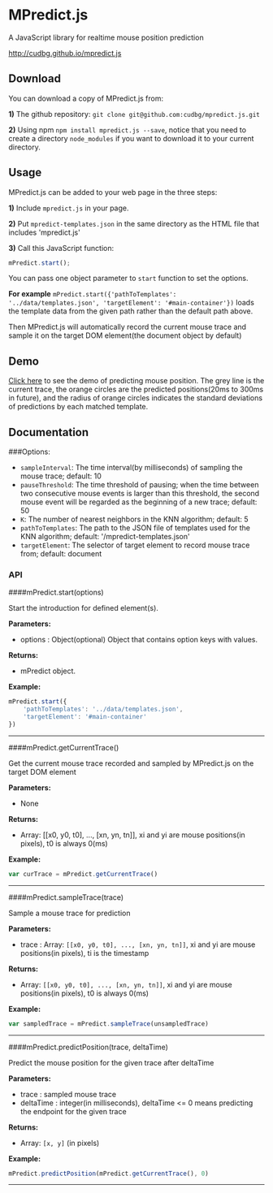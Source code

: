 # MPredict.js

A JavaScript library for realtime mouse position prediction

http://cudbg.github.io/mpredict.js

## Download
You can download a copy of MPredict.js from:

**1)** The github repository: ```git clone git@github.com:cudbg/mpredict.js.git```

**2)** Using npm ```npm install mpredict.js --save```, notice that you need to create a directory `node_modules` if you want to download it to your current directory.

## Usage
MPredict.js can be added to your web page in the three steps:

**1)** Include `mpredict.js` in your page.

**2)** Put `mpredict-templates.json` in the same directory as the HTML file that includes 'mpredict.js'

**3)** Call this JavaScript function:
```javascript
mPredict.start();
````

You can pass one object parameter to `start` function to set the options.

**For example** `mPredict.start({'pathToTemplates': '../data/templates.json', 'targetElement': '#main-container'})` loads the template data from the given path rather than the default path above.

Then MPredict.js will automatically record the current mouse trace and sample it on the target DOM element(the document object by default)

## Demo
[Click here](https://cudbg.github.io/mpredict.js/prediction-demo.html) to see the demo of predicting mouse position. The grey line is the current trace, the orange circles are the predicted positions(20ms to 300ms in future), and the radius of orange circles indicates the standard deviations of predictions by each matched template.

## Documentation

###Options:

 - `sampleInterval`: The time interval(by milliseconds) of sampling the mouse trace; default: 10
 - `pauseThreshold`: The time threshold of pausing; when the time between two consecutive mouse events is larger than this threshold, the second mouse event will be regarded as the beginning of a new trace; default: 50
 - `K`: The number of nearest neighbors in the KNN algorithm; default: 5
 - `pathToTemplates`: The path to the JSON file of templates used for the KNN algorithm; default: '/mpredict-templates.json'
 - `targetElement`: The selector of target element to record mouse trace from; default: document

### API

####mPredict.start(options)

Start the introduction for defined element(s).

**Parameters:**
 - options :  Object(optional)
                Object that contains option keys with values.

**Returns:**
 - mPredict object.

**Example:**
```javascript
mPredict.start({
    'pathToTemplates': '../data/templates.json',
    'targetElement': '#main-container'
})
````
-----

####mPredict.getCurrentTrace()

Get the current mouse trace recorded and sampled by MPredict.js on the target DOM element

**Parameters:**
 - None

**Returns:**
 - Array: [[x0, y0, t0], ..., [xn, yn, tn]], xi and yi are mouse positions(in pixels), t0 is always 0(ms)

**Example:**
```javascript
var curTrace = mPredict.getCurrentTrace()
````
-----

####mPredict.sampleTrace(trace)

Sample a mouse trace for prediction

**Parameters:**
 - trace :  Array: `[[x0, y0, t0], ..., [xn, yn, tn]]`, xi and yi are mouse positions(in pixels), ti is the timestamp

**Returns:**
 - Array: `[[x0, y0, t0], ..., [xn, yn, tn]]`, xi and yi are mouse positions(in pixels), t0 is always 0(ms)

**Example:**
```javascript
var sampledTrace = mPredict.sampleTrace(unsampledTrace)
````
-----

####mPredict.predictPosition(trace, deltaTime)

Predict the mouse position for the given trace after deltaTime

**Parameters:**
 - trace : sampled mouse trace
 - deltaTime : integer(in milliseconds), deltaTime <= 0 means predicting the endpoint for the given trace

**Returns:**
 - Array: `[x, y]` (in pixels)

**Example:**
```javascript
mPredict.predictPosition(mPredict.getCurrentTrace(), 0)

````
-----
